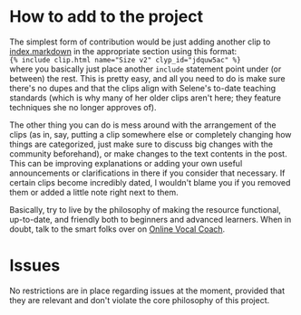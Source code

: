 # How to add to the project

The simplest form of contribution would be just adding another clip to [index.markdown](src/_pages/index.markdown) in the appropriate section using this format:  
```{% include clip.html name="Size v2" clyp_id="jdquw5ac" %}```  
where you basically just place another `include` statement point under (or between) the rest. This is pretty easy, and all you need to do is make sure there's no dupes and that the clips align with Selene's to-date teaching standards (which is why many of her older clips aren't here; they feature techniques she no longer approves of).

The other thing you can do is mess around with the arrangement of the clips (as in, say, putting a clip somewhere else or completely changing how things are categorized, just make sure to discuss big changes with the community beforehand), or make changes to the text contents in the post. This can be improving explanations or adding your own useful announcements or clarifications in there if you consider that necessary. If certain clips become incredibly dated, I wouldn't blame you if you removed them or added a little note right next to them.


Basically, try to live by the philosophy of making the resource functional, up-to-date, and friendly both to beginners and advanced learners. When in doubt, talk to the smart folks over on [Online Vocal Coach](https://discord.gg/acjy4Cw9z3). 

# Issues

No restrictions are in place regarding issues at the moment, provided that they are relevant and don't violate the core philosophy of this project.
